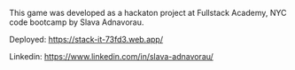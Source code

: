 This game was developed as a hackaton project at Fullstack Academy, NYC code bootcamp by Slava Adnavorau.

Deployed: https://stack-it-73fd3.web.app/

Linkedin: https://www.linkedin.com/in/slava-adnavorau/
